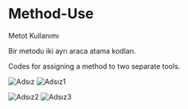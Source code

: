 # Method-Use
Metot Kullanımı

Bir metodu iki ayrı araca atama kodları.

Codes for assigning a method to two separate tools.

![Adsız](https://user-images.githubusercontent.com/116383204/201362296-19c3ef34-f491-4dac-b025-b33ca6b6d1a3.jpg)
![Adsız1](https://user-images.githubusercontent.com/116383204/201362307-c45e6249-8e80-4c07-8749-e7629258ce3f.jpg)

![Adsız2](https://user-images.githubusercontent.com/116383204/201362316-901d4e5a-8bdd-4065-94d4-6c595d710015.jpg)
![Adsız3](https://user-images.githubusercontent.com/116383204/201362328-3f93bbe0-5b76-4ee4-8e9b-54059da9a797.jpg)


